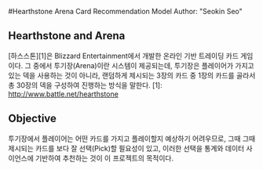 #Hearthstone Arena Card Recommendation Model
Author: "Seokin Seo"

## Hearthstone and Arena
[하스스톤][1]은 Blizzard Entertainment에서 개발한 온라인 기반 트레이딩 카드 게임이다. 그 중에서 투기장(Arena)이란 시스템이 제공되는데, 투기장은 플레이어가 가지고 있는 덱을 사용하는 것이 아니라, 랜덤하게 제시되는 3장의 카드 중 1장의 카드를 골라서 총 30장의 덱을 구성하여 진행하는 방식을 말한다. 
[1]: http://www.battle.net/hearthstone

## Objective
투기장에서 플레이어는 어떤 카드를 가지고 플레이할지 예상하기 어려우므로, 그때 그때 제시되는 카드를 보다 잘 선택(Pick)할 필요성이 있고, 이러한 선택을 통계와 데이터 사이언스에 기반하여 추천하는 것이 이 프로젝트의 목적이다.

